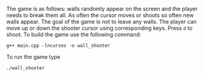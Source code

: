 The game is as follows: walls randomly appear on the screen and the player needs to break them all. As often the cursor moves or shoots so often new walls appear. The goal of the game is not to leave any walls.
The player can move up or down the shooter cursor using corresponding keys. Press `d` to shoot.
To build the game use the following command:
```
g++ main.cpp -lncurses -o wall_shooter
```
To run the game type
```
./wall_shooter
```

